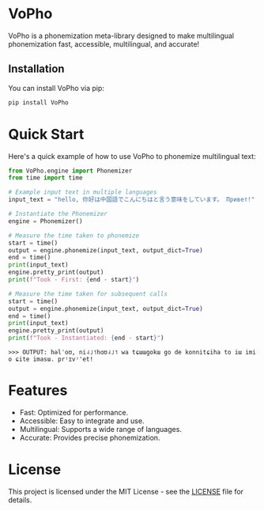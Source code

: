 # VoPho

VoPho is a phonemization meta-library designed to make multilingual phonemization fast, accessible, multilingual, and accurate!

## Installation

You can install VoPho via pip:

```bash
pip install VoPho
```

# Quick Start
Here's a quick example of how to use VoPho to phonemize multilingual text:

```python
from VoPho.engine import Phonemizer
from time import time

# Example input text in multiple languages
input_text = "hello, 你好は中国語でこんにちはと言う意味をしています。 Привет!"

# Instantiate the Phonemizer
engine = Phonemizer()

# Measure the time taken to phonemize
start = time()
output = engine.phonemize(input_text, output_dict=True)
end = time()
print(input_text)
engine.pretty_print(output)
print(f"Took - First: {end - start}")

# Measure the time taken for subsequent calls
start = time()
output = engine.phonemize(input_text, output_dict=True)
end = time()
print(input_text)
engine.pretty_print(output)
print(f"Took - Instantiated: {end - start}")

```

```
>>> OUTPUT: həlˈoʊ, ni˨˩˦hɑʊ˨˩˦ wa tɕɯɯgokɯ go de konnitɕiha to iɯ imi o ɕite imasɯ. prʲɪvʲ'et!
```

# Features
- Fast: Optimized for performance.
- Accessible: Easy to integrate and use.
- Multilingual: Supports a wide range of languages.
- Accurate: Provides precise phonemization.

# License
This project is licensed under the MIT License - see the [LICENSE](https://github.com/ShoukanLabs/VoPho/blob/main/LICENSE) file for details.
